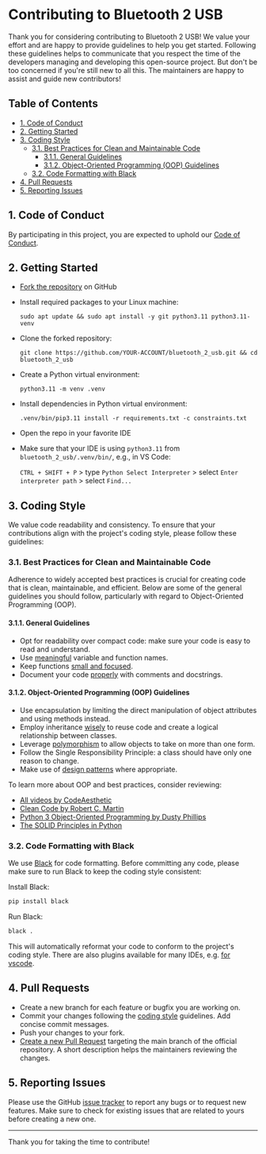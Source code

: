 <!-- omit in toc -->
# Contributing to Bluetooth 2 USB

Thank you for considering contributing to Bluetooth 2 USB! We value your effort and are happy to provide guidelines to help you get started. Following these guidelines helps to communicate that you respect the time of the developers managing and developing this open-source project. But don't be too concerned if you're still new to all this. The maintainers are happy to assist and guide new contributors!

<!-- omit in toc -->
## Table of Contents

- [1. Code of Conduct](#1-code-of-conduct)
- [2. Getting Started](#2-getting-started)
- [3. Coding Style](#3-coding-style)
  - [3.1. Best Practices for Clean and Maintainable Code](#31-best-practices-for-clean-and-maintainable-code)
    - [3.1.1. General Guidelines](#311-general-guidelines)
    - [3.1.2. Object-Oriented Programming (OOP) Guidelines](#312-object-oriented-programming-oop-guidelines)
  - [3.2. Code Formatting with Black](#32-code-formatting-with-black)
- [4. Pull Requests](#4-pull-requests)
- [5. Reporting Issues](#5-reporting-issues)

## 1. Code of Conduct

By participating in this project, you are expected to uphold our [Code of Conduct](CODE_OF_CONDUCT.md).

## 2. Getting Started

- [Fork the repository](https://docs.github.com/en/get-started/quickstart/fork-a-repo) on GitHub
 
- Install required packages to your Linux machine:
 
  ```console
  sudo apt update && sudo apt install -y git python3.11 python3.11-venv
  ```

- Clone the forked repository:
 
  ```console
  git clone https://github.com/YOUR-ACCOUNT/bluetooth_2_usb.git && cd bluetooth_2_usb
  ```

- Create a Python virtual environment:
 
  ```console
  python3.11 -m venv .venv
  ```
 
- Install dependencies in Python virtual environment:
 
  ```console
  .venv/bin/pip3.11 install -r requirements.txt -c constraints.txt
  ``` 

- Open the repo in your favorite IDE
 
- Make sure that your IDE is using `python3.11` from `bluetooth_2_usb/.venv/bin/`, e.g., in VS Code:
 
  `CTRL + SHIFT + P` > type `Python Select Interpreter` > select `Enter interpreter path` > select `Find...`

## 3. Coding Style

We value code readability and consistency. To ensure that your contributions align with the project's coding style, please follow these guidelines:

### 3.1. Best Practices for Clean and Maintainable Code

Adherence to widely accepted best practices is crucial for creating code that is clean, maintainable, and efficient. Below are some of the general guidelines you should follow, particularly with regard to Object-Oriented Programming (OOP).

#### 3.1.1. General Guidelines

- Opt for readability over compact code: make sure your code is easy to read and understand.
- Use [meaningful](https://www.youtube.com/watch?v=-J3wNP6u5YU) variable and function names.
- Keep functions [small and focused](https://www.youtube.com/watch?v=CFRhGnuXG-4).
- Document your code [properly](https://www.youtube.com/watch?v=Bf7vDBBOBUA) with comments and docstrings.

#### 3.1.2. Object-Oriented Programming (OOP) Guidelines

- Use encapsulation by limiting the direct manipulation of object attributes and using methods instead.
- Employ inheritance [wisely](https://www.youtube.com/watch?v=hxGOiiR9ZKg) to reuse code and create a logical relationship between classes.
- Leverage [polymorphism](https://www.youtube.com/watch?v=rQlMtztiAoA) to allow objects to take on more than one form.
- Follow the Single Responsibility Principle: a class should have only one reason to change.
- Make use of [design patterns](https://www.youtube.com/watch?v=J1f5b4vcxCQ) where appropriate.

To learn more about OOP and best practices, consider reviewing:

- [All videos by CodeAesthetic](https://www.youtube.com/@CodeAesthetic)
- [Clean Code by Robert C. Martin](https://www.amazon.com/Clean-Code-Handbook-Software-Craftsmanship/dp/0132350882)
- [Python 3 Object-Oriented Programming by Dusty Phillips](https://www.amazon.com/Python-3-Object-Oriented-Programming/dp/1789615852)
- [The SOLID Principles in Python](https://realpython.com/tutorials/solid/)

### 3.2. Code Formatting with Black

We use [Black](https://black.readthedocs.io/en/stable/) for code formatting. Before committing any code, please make sure to run Black to keep the coding style consistent:

Install Black:

```bash
pip install black
```

Run Black:

```bash
black .
```

This will automatically reformat your code to conform to the project's coding style. There are also plugins available for many IDEs, e.g. [for vscode](https://code.visualstudio.com/docs/python/formatting).

## 4. Pull Requests

- Create a new branch for each feature or bugfix you are working on.
- Commit your changes following the [coding style](#3-coding-style) guidelines. Add concise commit messages.
- Push your changes to your fork.
- [Create a new Pull Request](https://docs.github.com/en/github/collaborating-with-issues-and-pull-requests/about-pull-requests) targeting the main branch of the official repository. A short description helps the maintainers reviewing the changes.

## 5. Reporting Issues

Please use the GitHub [issue tracker](https://github.com/quaxalber/bluetooth_2_usb/issues) to report any bugs or to request new features. Make sure to check for existing issues that are related to yours before creating a new one.

---

Thank you for taking the time to contribute!

